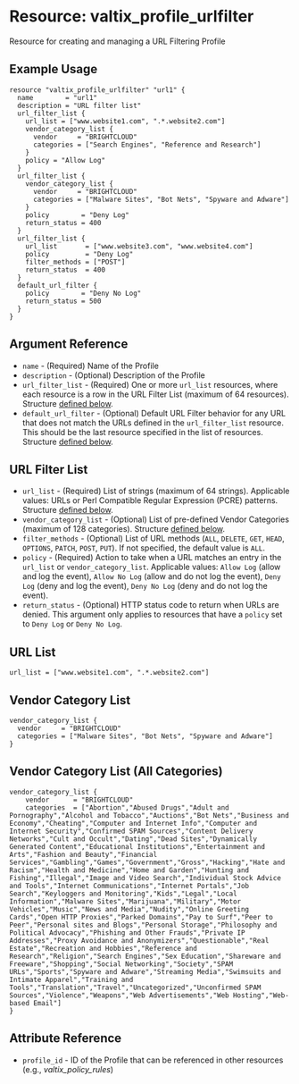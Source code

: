 # Resource: valtix_profile_urlfilter
Resource for creating and managing a URL Filtering Profile

## Example Usage
```hcl
resource "valtix_profile_urlfilter" "url1" {
  name        = "url1"
  description = "URL filter list"
  url_filter_list {
    url_list = ["www.website1.com", ".*.website2.com"]
    vendor_category_list {
      vendor     = "BRIGHTCLOUD"
      categories = ["Search Engines", "Reference and Research"]
    }
    policy = "Allow Log"
  }
  url_filter_list {
    vendor_category_list {
      vendor     = "BRIGHTCLOUD"
      categories = ["Malware Sites", "Bot Nets", "Spyware and Adware"]
    }
    policy        = "Deny Log"
    return_status = 400
  }
  url_filter_list {
    url_list       = ["www.website3.com", "www.website4.com"]
    policy         = "Deny Log"
    filter_methods = ["POST"]
    return_status  = 400
  }
  default_url_filter {
    policy        = "Deny No Log"
    return_status = 500
  }
}
```

## Argument Reference
* `name` - (Required) Name of the Profile
* `description` - (Optional) Description of the Profile
* `url_filter_list` - (Required) One or more `url_list` resources, where each resource is a row in the URL Filter List (maximum of 64 resources). Structure [defined below](#url-filter-list).
* `default_url_filter` - (Optional) Default URL Filter behavior for any URL that does not match the URLs defined in the `url_filter_list` resource.  This should be the last resource specified in the list of resources. Structure [defined below](#url-filter-list).

## URL Filter List
* `url_list` - (Required) List of strings (maximum of 64 strings). Applicable values: URLs or Perl Compatible Regular Expression (PCRE) patterns. Structure [defined below](#url-list).
* `vendor_category_list` - (Optional) List of pre-defined Vendor Categories (maximum of 128 categories).  Structure [defined below](#vendor-category-list). 
* `filter_methods` - (Optional) List of URL methods (`ALL`, `DELETE`, `GET`, `HEAD`, `OPTIONS`, `PATCH`, `POST`, `PUT`). If not specified, the default value is `ALL`.
* `policy` - (Required) Action to take when a URL matches an entry in the `url_list` or `vendor_category_list`.  Applicable values: `Allow Log` (allow and log the event), `Allow No Log` (allow and do not log the event), `Deny Log` (deny and log the event), `Deny No Log` (deny and do not log the event).
* `return_status` - (Optional) HTTP status code to return when URLs are denied.  This argument only applies to resources that have a `policy` set to `Deny Log` or `Deny No Log`.

## URL List
```
url_list = ["www.website1.com", ".*.website2.com"]
```

## Vendor Category List
```
vendor_category_list {
  vendor     = "BRIGHTCLOUD"
  categories = ["Malware Sites", "Bot Nets", "Spyware and Adware"]
}
```
## Vendor Category List (All Categories)
```
vendor_category_list {
	vendor      = "BRIGHTCLOUD"
	categories  = ["Abortion","Abused Drugs","Adult and Pornography","Alcohol and Tobacco","Auctions","Bot Nets","Business and Economy","Cheating","Computer and Internet Info","Computer and Internet Security","Confirmed SPAM Sources","Content Delivery Networks","Cult and Occult","Dating","Dead Sites","Dynamically Generated Content","Educational Institutions","Entertainment and Arts","Fashion and Beauty","Financial Services","Gambling","Games","Government","Gross","Hacking","Hate and Racism","Health and Medicine","Home and Garden","Hunting and Fishing","Illegal","Image and Video Search","Individual Stock Advice and Tools","Internet Communications","Internet Portals","Job Search","Keyloggers and Monitoring","Kids","Legal","Local Information","Malware Sites","Marijuana","Military","Motor Vehicles","Music","News and Media","Nudity","Online Greeting Cards","Open HTTP Proxies","Parked Domains","Pay to Surf","Peer to Peer","Personal sites and Blogs","Personal Storage","Philosophy and Political Advocacy","Phishing and Other Frauds","Private IP Addresses","Proxy Avoidance and Anonymizers","Questionable","Real Estate","Recreation and Hobbies","Reference and Research","Religion","Search Engines","Sex Education","Shareware and Freeware","Shopping","Social Networking","Society","SPAM URLs","Sports","Spyware and Adware","Streaming Media","Swimsuits and Intimate Apparel","Training and Tools","Translation","Travel","Uncategorized","Unconfirmed SPAM Sources","Violence","Weapons","Web Advertisements","Web Hosting","Web-based Email"]
}
```

## Attribute Reference
* `profile_id` - ID of the Profile that can be referenced in other resources (e.g., *valtix_policy_rules*)